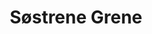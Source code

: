 ---
title: "Søstrene Grene"
url: /berlin/sostrene-grene-frankfurter-allee/
shop: Raumausstattung
---